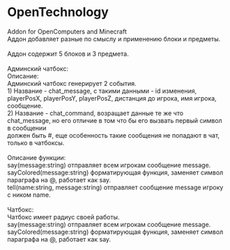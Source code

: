 # OpenTechnology<br>
Addon for OpenComputers and Minecraft<br>
Аддон добавляет разные по смыслу и применению блоки и предметы.<br>
<br>
Аддон содержит 5 блоков и 3 предмета.<br>
<br>
Админский чатбокс:<br>
  Описание:<br>
    Админский чатбокс генерирует 2 события.<br>
     1) Название - chat_message, с такими данными - id изменения, playerPosX, playerPosY, playerPosZ, дистанция до игрока, имя игрока, сообщение.<br>
     2) Название - chat_command, возращает данные те же что chat_message, но его отличие в том что бы его вызвать первый символ в сообщении<br> должен быть #, еще особенность такие сообщения не попадают в чат, только в чатбоксы.<br>
  <br>
  Описание функции:<br>
  say(message:string) отправляет всем игрокам сообщение message.<br>
  sayColored(message:string) форматирующая функция, заменяет символ параграфа на @, работает как say.<br>
  tell(name:string, message:string) отправляет сообщение message игроку с ником name.<br>
<br>
Чатбокс:<br>
  Чатбокс имеет радиус своей работы.<br>
  say(message:string) отправляет всем игрокам сообщение message.<br>
  sayColored(message:string) форматирующая функция, заменяет символ параграфа на @, работает как say.<br>
